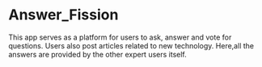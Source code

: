 # Answer_Fission
This app serves as a platform for users to ask, answer and vote for questions.
Users also post articles related to new technology.
Here,all the answers are provided by the other expert users itself.



